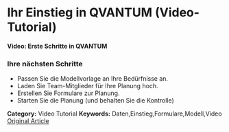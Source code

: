 # Ihr Einstieg in QVANTUM (Video-Tutorial)

**Video: Erste Schritte in QVANTUM**


### Ihre nächsten Schritte


* Passen Sie die Modellvorlage an Ihre Bedürfnisse an.
* Laden Sie Team-Mitglieder für Ihre Planung hoch.
* Erstellen Sie Formulare zur Planung.
* Starten Sie die Planung (und behalten Sie die Kontrolle)


**Category:** Video Tutorial
**Keywords:** Daten,Einstieg,Formulare,Modell,Video
[Original Article](https://lp.qvantum-plan.de/wissensdatenbank/ihr-einstieg-in-qvantum-video)
